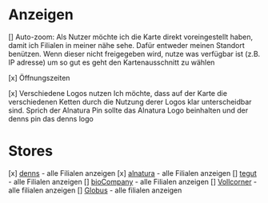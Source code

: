 # Anzeigen
[] Auto-zoom: Als Nutzer möchte ich die Karte direkt voreingestellt haben, damit ich Filialen in meiner nähe sehe. Dafür entweder meinen Standort benützen. Wenn dieser nicht freigegeben wird, nutze was verfügbar ist (z.B. IP adresse) um so gut es geht den Kartenausschnitt zu wählen

[x] Öffnungszeiten

[x] Verschiedene Logos nutzen
Ich möchte, dass auf der Karte die verschiedenen Ketten durch die Nutzung derer Logos klar unterscheidbar sind. Sprich der Alnatura Pin sollte das Alnatura Logo beinhalten und der denns pin das denns logo

# Stores
[x] [denns](https://www.biomarkt.de/marktindex/) - alle Filialen anzeigen
[x] [alnatura](https://www.alnatura.de/de-de/maerkte/marktseiten/) - alle Filialen anzeigen
[] [tegut](https://www.tegut.com/maerkte/marktsuche.html?mksearch%5Baddress%5D=&mksearch%5Bsubmit%5D=1&mksearch%5Bcoordinates%5D=&mksearch%5Bfq%5D%5Battributes_mi%5D=&mksearch%5Bfq%5D%5Bcategory_i%5D=&mksearch%5Bopening_times%5D=) - alle Filialen anzeigen
[] [bioCompany](https://www.biocompany.de/bio-company-markt-finden/) - alle Filialen anzeigen
[] [Vollcorner](https://www.vollcorner.de/standorte/biomaerkte/) - alle filialen anzeigen
[] [Globus](https://www.globus.de/maerkte.php) - alle filialen anzeigen
